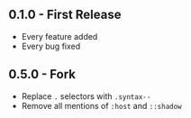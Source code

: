 ## 0.1.0 - First Release
* Every feature added
* Every bug fixed
## 0.5.0 - Fork
* Replace `.` selectors with `.syntax--`
* Remove all mentions of `:host` and `::shadow`
